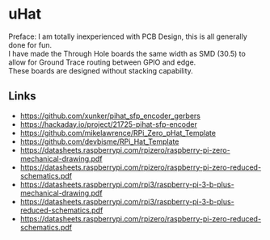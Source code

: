 # uHat
Preface: I am totally inexperienced with PCB Design, this is all generally done for fun.  
I have made the Through Hole boards the same width as SMD (30.5) to allow for Ground Trace routing between GPIO and edge.  
These boards are designed without stacking capability.

## Links

* https://github.com/xunker/pihat_sfp_encoder_gerbers
* https://hackaday.io/project/21725-pihat-sfp-encoder
* https://github.com/mikelawrence/RPi_Zero_pHat_Template
* https://github.com/devbisme/RPi_Hat_Template
* https://datasheets.raspberrypi.com/rpizero/raspberry-pi-zero-mechanical-drawing.pdf
* https://datasheets.raspberrypi.com/rpizero/raspberry-pi-zero-reduced-schematics.pdf
* https://datasheets.raspberrypi.com/rpi3/raspberry-pi-3-b-plus-mechanical-drawing.pdf
* https://datasheets.raspberrypi.com/rpi3/raspberry-pi-3-b-plus-reduced-schematics.pdf
* https://datasheets.raspberrypi.com/rpizero/raspberry-pi-zero-reduced-schematics.pdf

